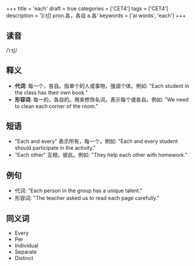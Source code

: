 +++
title = 'each'
draft = true
categories = ['CET4']
tags = ['CET4']
description = '[iːt∫] pron.各，各自 a.各'
keywords = ['ai words', 'each']
+++

## 读音
/ˈiːtʃ/

## 释义
- **代词**: 每一个，各自。指单个的人或事物，强调个体。例如: "Each student in the class has their own book."
- **形容词**: 每一的，各自的。用来修饰名词，表示每个或各自。例如: "We need to clean each corner of the room."

## 短语
- "Each and every" 表示所有，每一个。例如: "Each and every student should participate in the activity."
- "Each other" 互相，彼此。例如: "They help each other with homework."

## 例句
- 代词: "Each person in the group has a unique talent."
- 形容词: "The teacher asked us to read each page carefully."

## 同义词
- Every
- Per
- Individual
- Separate
- Distinct
